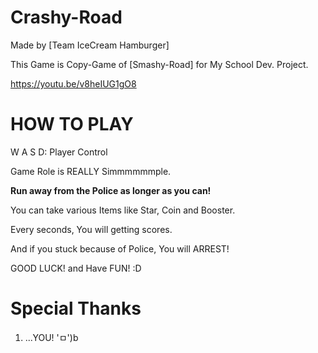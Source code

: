 # Crashy-Road
Made by [Team IceCream Hamburger]

This Game is Copy-Game of [Smashy-Road] for My School Dev. Project.


https://youtu.be/v8heIUG1gO8



# HOW TO PLAY

W A S D: Player Control

Game Role is REALLY Simmmmmmple. 

**Run away from the Police as longer as you can!**

You can take various Items like Star, Coin and Booster.

Every seconds, You will getting scores.

And if you stuck because of Police, You will ARREST!

GOOD LUCK! and Have FUN! :D



# Special Thanks
1. ...YOU! 'ㅁ')b
